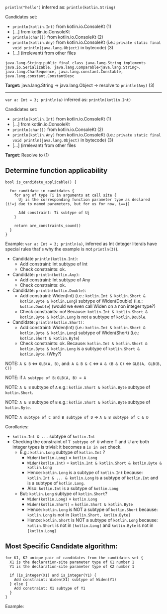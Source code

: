 `println("hello")` inferred as: `println(kotlin.String)`

Candidates set:
- `println(kotlin.Int)` from kotlin.io.ConsoleKt (1)
- [...] from kotlin.io.ConsoleKt
- `println(char[])` from kotlin.io.ConsoleKt (2)
- `println(kotlin.Any)` from kotlin.io.ConsoleKt (i.e.: `private static final void println(java.lang.Object)` in bytecode) (3)
- [...] (irrelevant) from other files


`java.lang.String`: `public final class java.lang.String implements java.io.Serializable, java.lang.Comparable<java.lang.String>, java.lang.CharSequence, java.lang.constant.Constable, java.lang.constant.ConstantDesc`


**Target:** java.lang.String -> java.lang.Object -> resolve to `println(Any)` (3)

---
`var a: Int = 3; println(a)` inferred as: `println(kotlin.Int)`

Candidates set:
- `println(kotlin.Int)` from kotlin.io.ConsoleKt (1)
- [...] from kotlin.io.ConsoleKt
- `println(char[])` from kotlin.io.ConsoleKt (2)
- `println(kotlin.Any)` from kotlin.io.ConsoleKt (i.e.: `private static final void println(java.lang.Object)` in bytecode) (3)
- [...] (irrelevant) from other files


**Target**: Resolve to (1)


## Determine function applicability

```
bool is_candidate_applicable() {

  for candidate in candidates {
    for arg of type Ti in arguments at call site {
      Uj is the corresponding function parameter type as declared (i!=j due to named parameters, but for us for now, i==j)

      Add constraint: Ti subtype of Uj
    }

    return are_constraints_sound()
  }
}
```

Example: `var a: Int = 3; println(a)`, inferred as Int (integer literals have special rules that's why the example is not `println(3)`).

- Candidate `println(kotlin.Int)`: 
  + Add constraint: Int subtype of Int
  + Check constraints: ok.
- Candidate: `println(kotlin.Any)`:
  + Add constraint: Int subtype of Any
  + Check constraints: ok.
- Candidate: `println(kotlin.Double)`:
  + Add constraint: Widen(Int) (i.e.: `kotlin.Int & kotlin.Short & kotlin.Byte & kotlin.Long`) subtype of Widen(Double) (i.e.: `kotlin.Double`) (would we even call Widen on a non integer type?)
  + Check constraints: no! Because: `kotlin.Int & kotlin.Short & kotlin.Byte & kotlin.Long` is not a subtype of `kotlin.Double`.
- Candidate: `println(kotlin.Short)`:
  + Add constraint: Widen(Int) (i.e.: `kotlin.Int & kotlin.Short & kotlin.Byte & kotlin.Long`) subtype of Widen(Short) (i.e.: `kotlin.Short & kotlin.Byte`) 
  + Check constraints: ok. Because: `kotlin.Int & kotlin.Short & kotlin.Byte & kotlin.Long` is a subtype of `kotlin.Short & kotlin.Byte`. (Why?)



NOTE: `A & B` <=> `GLB(A, B)`, and: `A & B & C` <=> `A & (B & C)` <=> `GLB(A, GLB(B, C))`

NOTE: if `A subtype of B`: `GLB(A, B) = A`

NOTE: `A & B` subtype of `A` e.g.: `kotlin.Short & kotlin.Byte` subtype of `kotlin.Short`.

NOTE: `A & B` subtype of `B` e.g.: `kotlin.Short & kotlin.Byte` subtype of `kotlin.Byte`.

NOTE: `A subtype of C and B subtype of D` => `A & B subtype of C & D`


Corollaries:
- `kotlin.Int & ...` subtype of `kotlin.Int`
- Checking the constraint of `T subtype of U` where T and U are both integer types is trivial: it becomes a `is in set` check.
  + E.g.: `kotlin.Long` subtype of `kotlin.Int` ? 
    - `Widen(kotlin.Long)` = `kotlin.Long`
    - `Widen(kotlin.Int)` = `kotlin.Int & kotlin.Short & kotlin.Byte & kotlin.Long`
    - Hence: `kotlin.Long` is a subtype of `kotlin.Int` because: `kotlin.Int & ... & kotlin.Long` is a subtype of `kotlin.Int` and is a subtype of `kotlin.Long`.
    - Also: `kotlin.Int` is a subtype of `kotlin.Long`
  + But: `kotlin.Long` subtype of `kotlin.Short`?
    - `Widen(kotlin.Long)` = `kotlin.Long`
    - `Widen(kotlin.Short)` = `kotlin.Short & kotlin.Byte`
    - Hence: `kotlin.Long` is NOT a subtype of `kotlin.Short` because: `kotlin.Long` is not in `[kotlin.Short, kotlin.Byte]`
    - Hence: `kotlin.Short` is NOT a subtype of `kotlin.Long` because: `kotlin.Short` is not in `[kotlin.Long]` and `kotlin.Byte` is not in `[kotlin.Long]`



## Most Specific Candidate algorithm:

```
for K1, K2 unique pair of candidates from the candidates set {
  X1 is the declaration-site parameter type of K1 number 1
  Y1 is the declaration-site parameter type of K2 number 1

  if (is_integer(X1) and is_integer(Y1) {
    Add constraint: Widen(X1) subtype of Widen(Y1)
  } else {
    Add constraint: X1 subtype of Y1
  }
}
```

Example:


